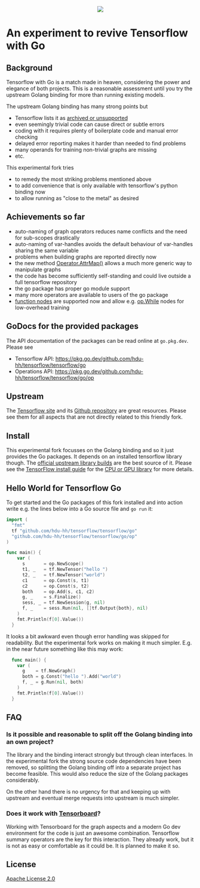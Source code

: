 <div align="center">
  <img src="https://www.tensorflow.org/images/tf_logo_horizontal.png">
</div>

# An experiment to revive Tensorflow with Go

## Background

Tensorflow with Go is a match made in heaven, considering the power and elegance of
both projects. This is a reasonable assessment until you try the upstream Golang
binding for more than running existing models.

The upstream Golang binding has many strong points but
* Tensorflow lists it as [archived or unsupported](https://www.tensorflow.org/api_docs)
* even seemingly trivial code can cause direct or subtle errors
* coding with it requires plenty of boilerplate code and manual error checking
* delayed error reporting makes it harder than needed to find problems
* many operands for training non-trivial graphs are missing
* etc.

This experimental fork tries
* to remedy the most striking problems mentioned above
* to add convenience that is only available with tensorflow's python binding now
* to allow running as "close to the metal" as desired

## Achievements so far

* auto-naming of graph operators reduces name conflicts and the need for sub-scopes drastically
* auto-naming of var-handles avoids the default behaviour of var-handles sharing the same variable
* problems when building graphs are reported directly now
* the new method [Operator.AttrMap()](https://pkg.go.dev/github.com/hdu-hh/tensorflow/tensorflow/go#Operation.AttrMap) allows a much more generic way to manipulate graphs
* the code has become sufficiently self-standing and could live outside a full tensorflow repository
* the go package has proper go module support
* many more operators are available to users of the go package
* [function nodes](https://pkg.go.dev/github.com/hdu-hh/tensorflow/tensorflow/go/op#Func) are supported now and allow e.g. [op.While](https://pkg.go.dev/github.com/hdu-hh/tensorflow/tensorflow/go/op#While) nodes for low-overhead training

## GoDocs for the provided packages

The API documentation of the packages can be read online at `go.pkg.dev`. Please see
* Tensorflow API: https://pkg.go.dev/github.com/hdu-hh/tensorflow/tensorflow/go
* Operations API: https://pkg.go.dev/github.com/hdu-hh/tensorflow/tensorflow/go/op

## Upstream

The [Tensorflow site](https://www.tensorflow.org/) and its [Github repository](https://github.com/tensorflow/tensorflo) are great resources. Please see
them for all aspects that are not directly related to this friendly fork.

## Install

This experimental fork focusses on the Golang binding and so it just
provides the Go packages. It depends on an installed tensorflow library though. The [official upstream library builds](https://github.com/tensorflow/tensorflow#official-builds) are the best
source of it. Please see the [TensorFlow install guide](https://www.tensorflow.org/install) for the [CPU or GPU library](https://github.com/tensorflow/build/tree/master/golang_install_guide) for more details.

## Hello World for Tensorflow Go

To get started and the Go packages of this fork installed and into action
write e.g. the lines below into a Go source file and `go run` it:

```go
import (
  "fmt"
  tf "github.com/hdu-hh/tensorflow/tensorflow/go"
  "github.com/hdu-hh/tensorflow/tensorflow/go/op"
)

func main() {
    var (
      s       = op.NewScope()
      t1, _   = tf.NewTensor("hello ")
      t2, _   = tf.NewTensor("world")
      c1      = op.Const(s, t1)
      c2      = op.Const(s, t2)
      both    = op.Add(s, c1, c2)
      g, _    = s.Finalize()
      sess, _ = tf.NewSession(g, nil)
      f, _    = sess.Run(nil, []tf.Output{both}, nil)
    )
    fmt.Println(f[0].Value())
  }
```

It looks a bit awkward even though error handling was skipped
for readability. But the experimental fork works on making it
much simpler. E.g. in the near future something like this may
work:

```go
  func main() {
    var (
      g    = tf.NewGraph()
      both = g.Const("hello ").Add("world")
      f, _ = g.Run(nil, both)
    )
    fmt.Println(f[0].Value())
  }
```

## FAQ

### Is it possible and reasonable to split off the Golang binding into an own project?

The library and the binding interact strongly but through clean interfaces.
In the experimental fork the strong source code dependencies have been removed,
so splitting the Golang binding off into a separate project has become feasible.
This would also reduce the size of the Golang packages considerably.

On the other hand there is no urgency for that and keeping up with upstream
and eventual merge requests into upstream is much simpler.

### Does it work with [Tensorboard](https://github.com/tensorflow/tensorboard)?

Working with Tensorboard for the graph aspects and a modern Go dev environment
for the code is just an awesome combination. Tensorflow summary operators
are the key for this interaction. They already work, but it is not as easy
or comfortable as it could be. It is planned to make it so.

## License

[Apache License 2.0](LICENSE)
